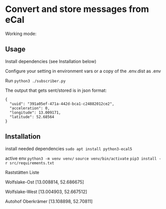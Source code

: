 # Convert and store messages from eCal

Working mode:

## Usage

Install dependencies (see Installation below)

Configure your setting in environment vars or a copy of the .env.dist as .env

Run `python3 ./subscriber.py`

The output that gets sent/stored is in json format:

``` 
{
  "uuid": "391a05ef-471a-442d-bca1-c24882012ce2",
  "acceleration": 0,
  "longitude": 13.009171,
  "latitude": 52.68564
}
``` 



## Installation
install needed dependencies
`sudo apt install python3-ecal5`

active env
`python3 -m venv venv/`
`source venv/bin/activate`
`pip3 install -r src/requirements.txt` 



Raststätten Liste

Wolfslake-Ost
[13.008814, 52.686675]

Wolfslake-West
[13.004903, 52.667512]

Autohof Oberkrämer
[13.108898, 52.70811]